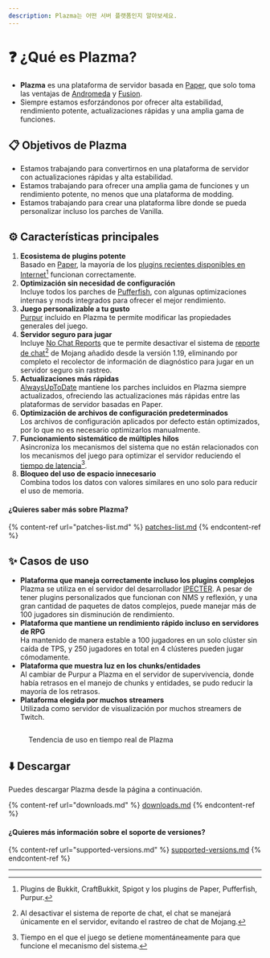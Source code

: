 ```yaml
---
description: Plazma는 어떤 서버 플랫폼인지 알아보세요.
---
```


# ❓ ¿Qué es Plazma?

- **Plazma** es una plataforma de servidor basada en [Paper](https://github.com/PaperMC/Paper), que solo toma las ventajas de [Andromeda](https://github.com/EarendelArchived/Andromeda) y [Fusion](https://github.com/RuinedTechnologyUnify/Fusion).
- Siempre estamos esforzándonos por ofrecer alta estabilidad, rendimiento potente, actualizaciones rápidas y una amplia gama de funciones.

## 📋 Objetivos de Plazma <a href="#id-1" id="id-1"></a>

- Estamos trabajando para convertirnos en una plataforma de servidor con actualizaciones rápidas y alta estabilidad.
- Estamos trabajando para ofrecer una amplia gama de funciones y un rendimiento potente, no menos que una plataforma de modding.
- Estamos trabajando para crear una plataforma libre donde se pueda personalizar incluso los parches de Vanilla.

## ⚙️ Características principales <a href="#id-2" id="id-2"></a>

1. **Ecosistema de plugins potente**\
   Basado en [Paper](https://github.com/PaperMC/Paper), la mayoría de los [plugins recientes disponibles en Internet](#user-content-fn-1)[^1] funcionan correctamente.
2. **Optimización sin necesidad de configuración**\
   Incluye todos los parches de [Pufferfish](https://github.com/pufferfish-gg/Pufferfish), con algunas optimizaciones internas y mods integrados para ofrecer el mejor rendimiento.
3. **Juego personalizable a tu gusto**\
   [Purpur](https://github.com/PurpurMC/Purpur) incluido en Plazma te permite modificar las propiedades generales del juego.
4. **Servidor seguro para jugar**\
   Incluye [No Chat Reports](https://github.com/Aizistral-Studios/No-Chat-Reports) que te permite desactivar el sistema de [reporte de chat](#user-content-fn-3)[^3] de Mojang añadido desde la versión 1.19, eliminando por completo el recolector de información de diagnóstico para jugar en un servidor seguro sin rastreo.
5. **Actualizaciones más rápidas**\
   [AlwaysUpToDate](https://github.com/PlazmaMC/AlwaysUpToDate) mantiene los parches incluidos en Plazma siempre actualizados, ofreciendo las actualizaciones más rápidas entre las plataformas de servidor basadas en Paper.
6. **Optimización de archivos de configuración predeterminados**\
   Los archivos de configuración aplicados por defecto están optimizados, por lo que no es necesario optimizarlos manualmente.
7. **Funcionamiento sistemático de múltiples hilos**\
   Asincroniza los mecanismos del sistema que no están relacionados con los mecanismos del juego para optimizar el servidor reduciendo el [tiempo de latencia](#user-content-fn-4)[^4].
8. **Bloqueo del uso de espacio innecesario**\
   Combina todos los datos con valores similares en uno solo para reducir el uso de memoria.

#### ¿Quieres saber más sobre Plazma? <a href="#etc-1" id="etc-1"></a>

{% content-ref url="patches-list.md" %}
[patches-list.md](patches-list.md)
{% endcontent-ref %}

## ✨ Casos de uso <a href="#id-3" id="id-3"></a>

- **Plataforma que maneja correctamente incluso los plugins complejos**\
  Plazma se utiliza en el servidor del desarrollador [IPECTER](https://github.com/IPECTER). A pesar de tener plugins personalizados que funcionan con NMS y reflexión, y una gran cantidad de paquetes de datos complejos, puede manejar más de 100 jugadores sin disminución de rendimiento.
- **Plataforma que mantiene un rendimiento rápido incluso en servidores de RPG**\
  Ha mantenido de manera estable a 100 jugadores en un solo clúster sin caída de TPS, y 250 jugadores en total en 4 clústeres pueden jugar cómodamente.
- **Plataforma que muestra luz en los chunks/entidades**\
  Al cambiar de Purpur a Plazma en el servidor de supervivencia, donde había retrasos en el manejo de chunks y entidades, se pudo reducir la mayoría de los retrasos.
- **Plataforma elegida por muchos streamers**\
  Utilizada como servidor de visualización por muchos streamers de Twitch.

<figure><img src="https://camo.githubusercontent.com/22acffd515755c2cee2078a7697ff35351c5ec7148eb2806deedbe63df1c4ed7/68747470733a2f2f6273746174732e6f72672f7369676e6174757265732f7365727665722d696d706c656d656e746174696f6e2f506c617a6d612e737667" alt=""><figcaption><p>Tendencia de uso en tiempo real de Plazma</p></figcaption></figure>

## ⬇️ Descargar

Puedes descargar Plazma desde la página a continuación.

{% content-ref url="downloads.md" %}
[downloads.md](downloads.md)
{% endcontent-ref %}

#### ¿Quieres más información sobre el soporte de versiones?

{% content-ref url="supported-versions.md" %}
[supported-versions.md](supported-versions.md)
{% endcontent-ref %}

***

[^1]: Plugins de Bukkit, CraftBukkit, Spigot y los plugins de Paper, Pufferfish, Purpur.

[^2]: Propiedad de Microsoft Corporation.

[^3]: Al desactivar el sistema de reporte de chat, el chat se manejará únicamente en el servidor, evitando el rastreo de chat de Mojang.

[^4]: Tiempo en el que el juego se detiene momentáneamente para que funcione el mecanismo del sistema.
